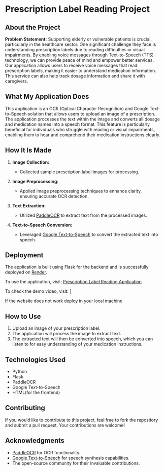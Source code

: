 # Prescription Label Reading Project

## About the Project

**Problem Statement:**
Supporting elderly or vulnerable patients is crucial, particularly in the healthcare sector. One significant challenge they face is understanding prescription labels due to reading difficulties or visual impairments. By enabling voice messages through Text-to-Speech (TTS) technology, we can provide peace of mind and empower better services. Our application allows users to receive voice messages that read prescription labels, making it easier to understand medication information. This service can also help track dosage information and share it with caregivers.

## What My Application Does

This application is an OCR (Optical Character Recognition) and Google Text-to-Speech solution that allows users to upload an image of a prescription. The application processes the text within the image and converts all dosage and medication names into a speech format. This feature is particularly beneficial for individuals who struggle with reading or visual impairments, enabling them to hear and comprehend their medication instructions clearly.

## How It Is Made

1. **Image Collection:**
   - Collected sample prescription label images for processing.
   
2. **Image Preprocessing:**
   - Applied image preprocessing techniques to enhance clarity, ensuring accurate OCR detection.

3. **Text Extraction:**
   - Utilized [PaddleOCR](https://github.com/PaddlePaddle/PaddleOCR) to extract text from the processed images.

4. **Text-to-Speech Conversion:**
   - Leveraged [Google Text-to-Speech](https://cloud.google.com/text-to-speech) to convert the extracted text into speech.

## Deployment

The application is built using Flask for the backend and is successfully deployed on [Render](https://render.com). 

To use the application, visit: [Prescription Label Reading Application](https://prescription-label-reading.onrender.com)

To check the demo video, visit: [

If the website does not work deploy in your local machine

## How to Use

1. Upload an image of your prescription label.
2. The application will process the image to extract text.
3. The extracted text will then be converted into speech, which you can listen to for easy understanding of your medication instructions.

## Technologies Used

- Python
- Flask
- PaddleOCR
- Google Text-to-Speech
- HTML(for the frontend)

## Contributing

If you would like to contribute to this project, feel free to fork the repository and submit a pull request. Your contributions are welcome!

## Acknowledgments

- [PaddleOCR](https://github.com/PaddlePaddle/PaddleOCR) for OCR functionality.
- [Google Text-to-Speech](https://cloud.google.com/text-to-speech) for speech synthesis capabilities.
- The open-source community for their invaluable contributions.

